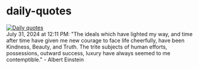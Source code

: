 # daily-quotes
[![Daily quotes](https://github.com/ceepu8/daily-quotes/actions/workflows/daily-quote.yml/badge.svg)](https://github.com/ceepu8/daily-quotes/actions/workflows/daily-quote.yml)<br/>
July 31, 2024 at 12:11 PM: "The ideals which have lighted my way, and time after time have given me new courage to face life cheerfully, have been Kindness, Beauty, and Truth. The trite subjects of human efforts, possessions, outward success, luxury have always seemed to me contemptible." - Albert Einstein
